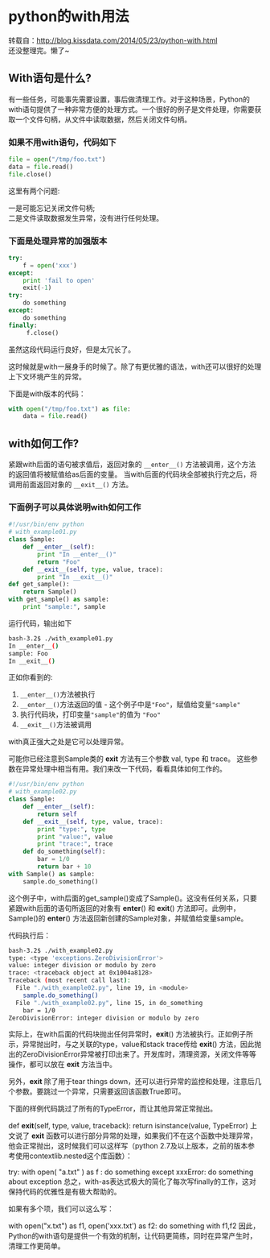 # python的with用法

转载自：<http://blog.kissdata.com/2014/05/23/python-with.html>  
还没整理完。懒了~

## With语句是什么?

有一些任务，可能事先需要设置，事后做清理工作。对于这种场景，Python的with语句提供了一种非常方便的处理方式。一个很好的例子是文件处理，你需要获取一个文件句柄，从文件中读取数据，然后关闭文件句柄。

### 如果不用with语句，代码如下

```python
file = open("/tmp/foo.txt")
data = file.read()
file.close()
```

这里有两个问题:

一是可能忘记关闭文件句柄;  
二是文件读取数据发生异常，没有进行任何处理。

### 下面是处理异常的加强版本

```python
try:
    f = open('xxx')
except:
    print 'fail to open'
    exit(-1)
try:
    do something
except:
    do something
finally:
     f.close()
```

虽然这段代码运行良好，但是太冗长了。

这时候就是with一展身手的时候了。除了有更优雅的语法，with还可以很好的处理上下文环境产生的异常。

下面是with版本的代码：

```python
with open("/tmp/foo.txt") as file:
    data = file.read()
```

## with如何工作?

紧跟with后面的语句被求值后，返回对象的 `__enter__()` 方法被调用，这个方法的返回值将被赋值给as后面的变量。
当with后面的代码块全部被执行完之后，将调用前面返回对象的 `__exit__()` 方法。

### 下面例子可以具体说明with如何工作

```python
#!/usr/bin/env python
# with_example01.py
class Sample:
    def __enter__(self):
        print "In __enter__()"
        return "Foo"
    def __exit__(self, type, value, trace):
        print "In __exit__()"
def get_sample():
    return Sample()
with get_sample() as sample:
    print "sample:", sample
```

运行代码，输出如下

```bash
bash-3.2$ ./with_example01.py
In __enter__()
sample: Foo
In __exit__()
```

正如你看到的:

1. `__enter__()`方法被执行
2. `__enter__()`方法返回的值 - 这个例子中是`"Foo"`，赋值给变量`"sample"`
3. 执行代码块，打印变量`"sample"`的值为 `"Foo"`
4. `__exit__()`方法被调用

with真正强大之处是它可以处理异常。

可能你已经注意到Sample类的 __exit__ 方法有三个参数 val, type 和 trace。 这些参数在异常处理中相当有用。我们来改一下代码，看看具体如何工作的。

```python
#!/usr/bin/env python
# with_example02.py
class Sample:
    def __enter__(self):
        return self
    def __exit__(self, type, value, trace):
        print "type:", type
        print "value:", value
        print "trace:", trace
    def do_something(self):
        bar = 1/0
        return bar + 10
with Sample() as sample:
    sample.do_something()
```

这个例子中，with后面的get_sample()变成了Sample()。这没有任何关系，只要紧跟with后面的语句所返回的对象有 __enter__() 和 __exit__() 方法即可。此例中，Sample()的 __enter__() 方法返回新创建的Sample对象，并赋值给变量sample。

代码执行后：

```bash
bash-3.2$ ./with_example02.py
type: <type 'exceptions.ZeroDivisionError'>
value: integer division or modulo by zero
trace: <traceback object at 0x1004a8128>
Traceback (most recent call last):
  File "./with_example02.py", line 19, in <module>
    sample.do_something()
  File "./with_example02.py", line 15, in do_something
    bar = 1/0
ZeroDivisionError: integer division or modulo by zero
```

实际上，在with后面的代码块抛出任何异常时，__exit__() 方法被执行。正如例子所示，异常抛出时，与之关联的type，value和stack trace传给 __exit__() 方法，因此抛出的ZeroDivisionError异常被打印出来了。开发库时，清理资源，关闭文件等等操作，都可以放在 __exit__ 方法当中。

另外，__exit__ 除了用于tear things down，还可以进行异常的监控和处理，注意后几个参数。要跳过一个异常，只需要返回该函数True即可。

下面的样例代码跳过了所有的TypeError，而让其他异常正常抛出。

def __exit__(self, type, value, traceback):
    return isinstance(value, TypeError)
上文说了 __exit__ 函数可以进行部分异常的处理，如果我们不在这个函数中处理异常，他会正常抛出，这时候我们可以这样写（python 2.7及以上版本，之前的版本参考使用contextlib.nested这个库函数）：

try:
    with open( "a.txt" ) as f :
        do something
except xxxError:
    do something about exception
总之，with-as表达式极大的简化了每次写finally的工作，这对保持代码的优雅性是有极大帮助的。

如果有多个项，我们可以这么写：

with open("x.txt") as f1, open('xxx.txt') as f2:
    do something with f1,f2
因此，Python的with语句是提供一个有效的机制，让代码更简练，同时在异常产生时，清理工作更简单。